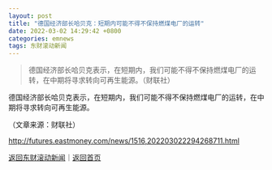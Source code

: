 ```yaml
---
layout: post
title: "德国经济部长哈贝克：短期内可能不得不保持燃煤电厂的运转"
date: 2022-03-02 14:29:42 +0800
categories: emnews
tags: 东财滚动新闻
---
```

> 德国经济部长哈贝克表示，在短期内，我们可能不得不保持燃煤电厂的运转，在中期将寻求转向可再生能源。（财联社）

<p>德国经济部长哈贝克表示，在短期内，我们可能不得不保持燃煤电厂的运转，在中期将寻求转向可再生能源。</p><p></p><p class="em_media">（文章来源：财联社）</p>

<http://futures.eastmoney.com/news/1516,202203022294268711.html>

[返回东财滚动新闻](//finews.withounder.com/emnews/)｜[返回首页](//finews.withounder.com/)